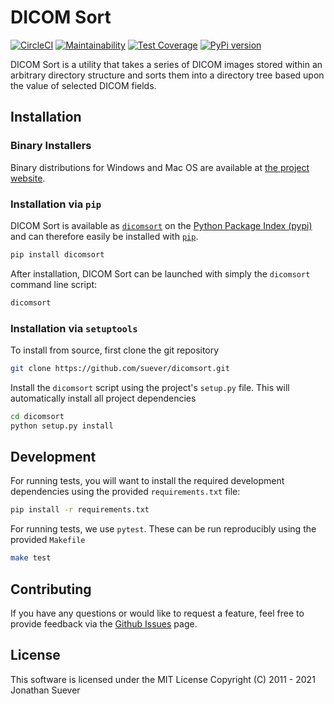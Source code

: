 # DICOM Sort

[![CircleCI](https://circleci.com/gh/suever/dicomsort.svg?style=svg)](https://circleci.com/gh/suever/dicomsort)
[![Maintainability](https://api.codeclimate.com/v1/badges/9814e4a5f1881ec25922/maintainability)](https://codeclimate.com/github/suever/dicomsort/maintainability)
[![Test Coverage](https://api.codeclimate.com/v1/badges/9814e4a5f1881ec25922/test_coverage)](https://codeclimate.com/github/suever/dicomsort/test_coverage)
[![PyPi version](https://pypip.in/v/dicomsort/badge.png)](https://pypi.org/project/dicomsort/)

DICOM Sort is a utility that takes a series of DICOM images stored within an
arbitrary directory structure and sorts them into a directory tree based upon
the value of selected DICOM fields.

## Installation

### Binary Installers

Binary distributions for Windows and Mac OS are available at [the project
website](https://dicomsort.com).

### Installation via `pip`

DICOM Sort is available as [`dicomsort`](https://pypi.org/project/dicomsort/) on
the [Python Package Index (pypi)](https://pypi.org) and can therefore easily be
installed with [`pip`](https://pypi.org/project/pip/).

```bash
pip install dicomsort
```

After installation, DICOM Sort can be launched with simply the `dicomsort` command line script:

```bash
dicomsort
```

### Installation via `setuptools`

To install from source, first clone the git repository

```bash
git clone https://github.com/suever/dicomsort.git
```

Install the `dicomsort` script using the project's `setup.py` file. This will automatically install all project dependencies

```bash
cd dicomsort
python setup.py install
```

## Development

For running tests, you will want to install the required development dependencies using the provided `requirements.txt` file:

```bash
pip install -r requirements.txt
```

For running tests, we use `pytest`. These can be run reproducibly using the provided `Makefile`

```bash
make test
```

## Contributing
If you have any questions or would like to request a feature, feel free to 
provide feedback via the [Github Issues](https://github.com/suever/dicomsort/issues) page.

## License
This software is licensed under the MIT License
Copyright (C) 2011 - 2021  Jonathan Suever
